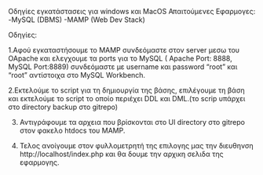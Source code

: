Οδηγίες εγκατάστασεις για windows και ΜacOS
Απαιτούμενες Εφαρμογες:
-MySQL (DBMS)
-MAMP (Web Dev Stack)

Οδηγίες:

1.Αφού εγκαταστήσουμε το MAMP συνδεόμαστε στον server μεσω του OApache και ελεγχουμε τα ports για το MySQL ( Apache Port: 8888, MySQL Port:8889) συνδεόμαστε με username και password  “root” και “root” αντίστοιχα στο MySQL Workbench.

2.Εκτελούμε το script για τη δημιουργία της βάσης, επιλέγουμε τη βάση και  εκτελούμε το script το οποίο περιέχει DDL και DML.(το scrip υπάρχει στο directory backup στο gitrepo)

3. Αντιγράφουμε τα αρχεια που βρίσκονται στο UI directory στο gitrepo στον φακελο htdocs του MAMP.

4. Τελος ανοίγουμε στον φυλλομετρητή της επιλογης μας την διευθηνση http://localhost/index.php και θα δουμε την αρχικη σελιδα της εφαρμογης.
